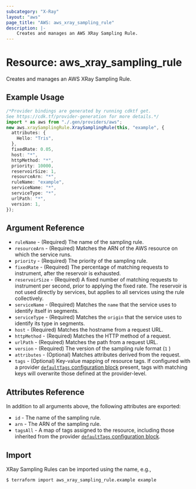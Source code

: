 ```yaml
---
subcategory: "X-Ray"
layout: "aws"
page_title: "AWS: aws_xray_sampling_rule"
description: |-
    Creates and manages an AWS XRay Sampling Rule.
---
```


# Resource: aws\_xray\_sampling\_rule

Creates and manages an AWS XRay Sampling Rule.

## Example Usage

```typescript
/*Provider bindings are generated by running cdktf get.
See https://cdk.tf/provider-generation for more details.*/
import * as aws from "./.gen/providers/aws";
new aws.xraySamplingRule.XraySamplingRule(this, "example", {
  attributes: {
    Hello: "Tris",
  },
  fixedRate: 0.05,
  host: "*",
  httpMethod: "*",
  priority: 10000,
  reservoirSize: 1,
  resourceArn: "*",
  ruleName: "example",
  serviceName: "*",
  serviceType: "*",
  urlPath: "*",
  version: 1,
});

```

## Argument Reference

* `ruleName` - (Required) The name of the sampling rule.
* `resourceArn` - (Required) Matches the ARN of the AWS resource on which the service runs.
* `priority` - (Required) The priority of the sampling rule.
* `fixedRate` - (Required) The percentage of matching requests to instrument, after the reservoir is exhausted.
* `reservoirSize` - (Required) A fixed number of matching requests to instrument per second, prior to applying the fixed rate. The reservoir is not used directly by services, but applies to all services using the rule collectively.
* `serviceName` - (Required) Matches the `name` that the service uses to identify itself in segments.
* `serviceType` - (Required) Matches the `origin` that the service uses to identify its type in segments.
* `host` - (Required) Matches the hostname from a request URL.
* `httpMethod` - (Required) Matches the HTTP method of a request.
* `urlPath` - (Required) Matches the path from a request URL.
* `version` - (Required) The version of the sampling rule format (`1` )
* `attributes` - (Optional) Matches attributes derived from the request.
* `tags` - (Optional) Key-value mapping of resource tags. If configured with a provider [`defaultTags` configuration block](https://registry.terraform.io/providers/hashicorp/aws/latest/docs#default_tags-configuration-block) present, tags with matching keys will overwrite those defined at the provider-level.

## Attributes Reference

In addition to all arguments above, the following attributes are exported:

* `id` - The name of the sampling rule.
* `arn` - The ARN of the sampling rule.
* `tagsAll` - A map of tags assigned to the resource, including those inherited from the provider [`defaultTags` configuration block](https://registry.terraform.io/providers/hashicorp/aws/latest/docs#default_tags-configuration-block).

## Import

XRay Sampling Rules can be imported using the name, e.g.,

```console
$ terraform import aws_xray_sampling_rule.example example
```
